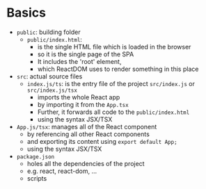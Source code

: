 # Basics
- `public`: building folder
  - `public/index.html`:
    - is the single HTML file which is loaded in the browser
    - so it is the single page of the SPA
    - It includes the 'root' element,
    - which ReactDOM uses to render something in this place 
- `src`: actual source files
  - `index.js/ts`: is the entry file of the project `src/index.js` or `src/index.js/tsx`
    - imports the whole React app
    - by importing it from the `App.tsx` 
    - Further, it forwards all code to the `public/index.html`
    - using the syntax JSX/TSX
- `App.js/tsx`: manages all of the React component
  - by referencing all other React components 
  - and exporting its content using `export default App;`
  - using the syntax JSX/TSX
- `package.json`
  - holes all the dependencies of the project
  - e.g. react, react-dom, ...
  - scripts